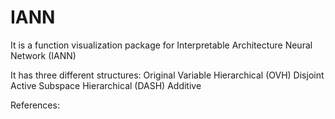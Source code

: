 # IANN
It is a function visualization package for Interpretable Architecture Neural Network (IANN)

It has three different structures:
Original Variable Hierarchical (OVH)
Disjoint Active Subspace Hierarchical (DASH)
Additive 

References:


